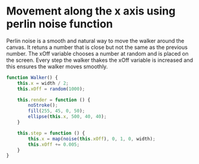 # Movement along the x axis using perlin noise function

Perlin noise is a smooth and natural way to move the walker around the canvas. It retuns a number that is close but not the same as the previous number. The xOff variable chooses a number at random and is placed on the screen. Every step the walker thakes the xOff variable is increased and this ensures the walker moves smoothly. 

```js
function Walker() {
    this.x = width / 2;
    this.xOff = random(1000);

    this.render = function () {
        noStroke();
        fill(255, 45, 0, 50);
        ellipse(this.x, 500, 40, 40);
    }

    this.step = function () {
        this.x = map(noise(this.xOff), 0, 1, 0, width);
        this.xOff += 0.005;
    }
}
```
